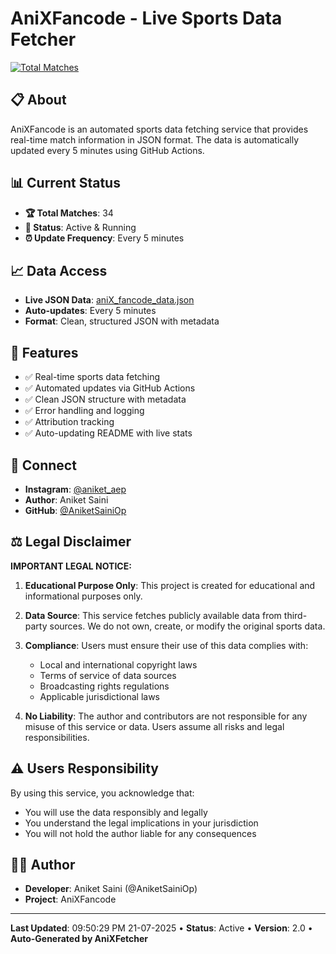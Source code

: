 # AniXFancode - Live Sports Data Fetcher

[![Total Matches](https://img.shields.io/badge/Total%20Matches-34-blue)](https://github.com/AniketSainiOp/AniXFancode)
## 📋 About

AniXFancode is an automated sports data fetching service that provides real-time match information in JSON format. The data is automatically updated every 5 minutes using GitHub Actions.

## 📊 Current Status

- **🏆 Total Matches**: 34
- **📡 Status**: Active & Running
- **⏰ Update Frequency**: Every 5 minutes

## 📈 Data Access

- **Live JSON Data**: [aniX_fancode_data.json](https://raw.githubusercontent.com/AniketSainiOp/AniXFancode/main/aniX_fancode_data.json)
- **Auto-updates**: Every 5 minutes
- **Format**: Clean, structured JSON with metadata

## 🔧 Features

- ✅ Real-time sports data fetching
- ✅ Automated updates via GitHub Actions
- ✅ Clean JSON structure with metadata
- ✅ Error handling and logging
- ✅ Attribution tracking
- ✅ Auto-updating README with live stats

## 📱 Connect

- **Instagram**: [@aniket_aep](https://instagram.com/aniket_aep)
- **Author**: Aniket Saini
- **GitHub**: [@AniketSainiOp](https://github.com/AniketSainiOp)

## ⚖️ Legal Disclaimer

**IMPORTANT LEGAL NOTICE:**

1. **Educational Purpose Only**: This project is created for educational and informational purposes only.

2. **Data Source**: This service fetches publicly available data from third-party sources. We do not own, create, or modify the original sports data.

3. **Compliance**: Users must ensure their use of this data complies with:
   - Local and international copyright laws
   - Terms of service of data sources
   - Broadcasting rights regulations
   - Applicable jurisdictional laws

4. **No Liability**: The author and contributors are not responsible for any misuse of this service or data. Users assume all risks and legal responsibilities.

## ⚠️ Users Responsibility

By using this service, you acknowledge that:
- You will use the data responsibly and legally
- You understand the legal implications in your jurisdiction
- You will not hold the author liable for any consequences

## 👨‍💻 Author

- **Developer**: Aniket Saini (@AniketSainiOp)
- **Project**: AniXFancode

---

**Last Updated**: 09:50:29 PM 21-07-2025 • **Status**: Active • **Version**: 2.0 • **Auto-Generated by AniXFetcher**
